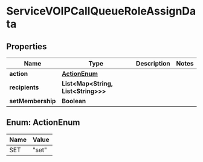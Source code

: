 

# ServiceVOIPCallQueueRoleAssignData


## Properties

| Name | Type | Description | Notes |
|------------ | ------------- | ------------- | -------------|
|**action** | [**ActionEnum**](#ActionEnum) |  |  |
|**recipients** | **List&lt;Map&lt;String, List&lt;String&gt;&gt;&gt;** |  |  |
|**setMembership** | **Boolean** |  |  |



## Enum: ActionEnum

| Name | Value |
|---- | -----|
| SET | &quot;set&quot; |



